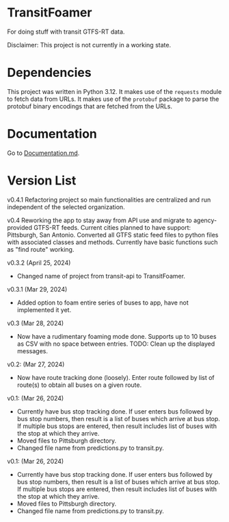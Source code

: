 # TransitFoamer
For doing stuff with transit GTFS-RT data. 

Disclaimer: This project is not currently in a working state. 

# Dependencies

This project was written in Python 3.12. It makes use of the `requests` module to 
fetch data from URLs. It makes use of the `protobuf` package to parse the protobuf
binary encodings that are fetched from the URLs. 

# Documentation

Go to [Documentation.md](Documentation).

# Version List

v0.4.1 
Refactoring project so main functionalities are centralized and run independent of
the selected organization.

v0.4
Reworking the app to stay away from API use and migrate to agency-provided GTFS-RT 
feeds. Current cities planned to have support: Pittsburgh, San Antonio. Converted 
all GTFS static feed files to python files with associated classes and methods. 
Currently have basic functions such as "find route" working. 

v0.3.2 (April 25, 2024)
- Changed name of project from transit-api to TransitFoamer.

v0.3.1 (Mar 29, 2024)
- Added option to foam entire series of buses to app, have not implemented it yet. 

v0.3 (Mar 28, 2024)
- Now have a rudimentary foaming mode done. Supports up to 10 buses as CSV with no
space between entries. TODO: Clean up the displayed messages.

v0.2: (Mar 27, 2024)
- Now have route tracking done (loosely). Enter route followed by list of route(s)
to obtain all buses on a given route. 

v0.1: (Mar 26, 2024)
- Currently have bus stop tracking done. If user enters bus followed by bus stop
numbers, then result is a list of buses which arrive at bus stop. If multiple bus
stops are entered, then result includes list of buses with the stop at which they
arrive.
- Moved files to Pittsburgh directory.
- Changed file name from predictions.py to transit.py.

v0.1: (Mar 26, 2024)
- Currently have bus stop tracking done. If user enters bus followed by bus stop
numbers, then result is a list of buses which arrive at bus stop. If multiple bus
stops are entered, then result includes list of buses with the stop at which they
arrive.
- Moved files to Pittsburgh directory.
- Changed file name from predictions.py to transit.py.